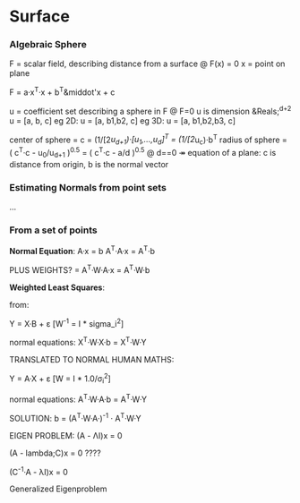 # Surface





### Algebraic Sphere

F = scalar field, describing distance from a surface @ F(x) = 0
x = point on plane

F = a&middot;x<sup>T</sup>&middot;x + b<sup>T</sup>&middot'x + c

u = coefficient set describing a sphere in F @ F=0
	u is dimension &Reals;<sup>d+2</sup>
	u = [a, b, c]
	eg  2D:
		u = [a, b1,b2, c]
	eg  3D:
		u = [a, b1,b2,b3, c]


center of sphere = c = (1/[2*u<sub>d+1</sub>)&middot;[u<sub>1</sub>,...,u<sub>d</sub>]<sup>T</sup>
	= (1/[2*u<sub>c</sub>)&middot;b<sup>T</sup>
radius of sphere = ( c<sup>T</sup>&middot;c - u<sub>0</sub>/u<sub>d+1</sub> )<sup>0.5</sup>
	= ( c<sup>T</sup>&middot;c - a/d )<sup>0.5</sup>
	@ d==0 &Rarr; equation of a plane: c is distance from origin, b is the normal vector



### Estimating Normals from point sets

...


### From a set of points






**Normal Equation**: 
A&middot;x = b
A<sup>T</sup>&middot;A&middot;x = A<sup>T</sup>&middot;b


PLUS WEIGHTS? = 
A<sup>T</sup>&middot;W&middot;A&middot;x = A<sup>T</sup>&middot;W&middot;b





**Weighted Least Squares**:


from:

Y = X&middot;&Beta; + &epsilon;     [W<sup>-1</sup> = I * sigma_i<sup>2</sup>]

normal equations:
X<sup>T</sup>&middot;W&middot;X&middot;b = X<sup>T</sup>&middot;W&middot;Y



TRANSLATED TO NORMAL HUMAN MATHS:



Y = A&middot;X + &epsilon;     [W = I * 1.0/&sigma;<sub>i</sub><sup>2</sup>]

normal equations:
A<sup>T</sup>&middot;W&middot;A&middot;b = A<sup>T</sup>&middot;W&middot;Y


SOLUTION:
b = (A<sup>T</sup>&middot;W&middot;A&middot;)<sup>-1</sup> &middot; A<sup>T</sup>&middot;W&middot;Y





EIGEN PROBLEM:
(A - &Lambda;I)x = 0

(A - lambda;C)x = 0 ????

(C<sup>-1</sup>&middot;A - &lambda;I)x = 0

Generalized Eigenproblem










